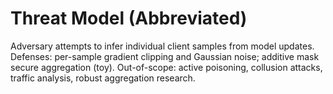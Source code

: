 
# Threat Model (Abbreviated)

Adversary attempts to infer individual client samples from model updates.
Defenses: per-sample gradient clipping and Gaussian noise; additive mask secure aggregation (toy).
Out-of-scope: active poisoning, collusion attacks, traffic analysis, robust aggregation research.
